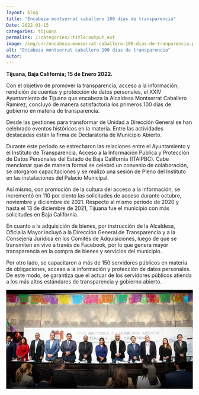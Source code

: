 ```yaml
---
layout: blog
title: "Encabeza montserrat caballero 100 dias de transparencia"
Date: 2022-01-15
categories: tijuana
permalink: /:categories/:title:output_ext
image: /img/cnr/encabeza-monserrat-caballero-100-dias-de-tranparencia.png
alt: "Encabeza montserrat caballero 100 dias de transparencia"
autor:
---
```


**Tijuana, Baja California; 15 de Enero 2022.** 

Con el objetivo de promover la transparencia, acceso a la información, rendición de cuentas y protección de datos personales, el XXIV Ayuntamiento de Tijuana que encabeza la Alcaldesa Montserrat Caballero Ramírez, concluyó de manera satisfactoria los primeros 100 días de gobierno en materia de transparencia.

Desde las gestiones para transformar de Unidad a Dirección General se han celebrado eventos históricos en la materia. Entre las actividades destacadas están la firma de Declaratoria de Municipio Abierto.

Durante este periodo se estrecharon las relaciones entre el Ayuntamiento y el Instituto de Transparencia, Acceso a la Información Pública y Protección de Datos Personales del Estado de Baja California (ITAIPBC). Cabe mencionar que de manera formal se celebró un convenio de colaboración, se otorgaron capacitaciones y se realizó una sesión de Pleno del Instituto en las instalaciones del Palacio Municipal.

Así mismo, con promoción de la cultura del acceso a la información, se incrementó en 110 por ciento las solicitudes de acceso durante octubre, noviembre y diciembre de 2021. Respecto al mismo periodo de 2020 y hasta el 13 de diciembre de 2021, Tijuana fue el municipio con más solicitudes en Baja California.

En cuanto a la adquisición de bienes, por instrucción de la Alcaldesa, Oficialía Mayor incluyó a la Dirección General de Transparencia y a la Consejería Jurídica en los Comités de Adquisiciones, luego de que se transmiten en vivo a través de Facebook, por lo que genera mayor transparencia en la compra de bienes y servicios del municipio.

Por otro lado, se capacitaron a más de 150 servidores públicos en materia de obligaciones, acceso a la información y protección de datos personales. De este modo, se garantiza que el actuar de los servidores públicos atienda a los más altos estándares de transparencia y gobierno abierto.

<div id="carouselExampleSlidesOnly" class="carousel slide" data-ride="carousel">
  <div class="carousel-inner">
    <div class="carousel-item active">
       <img class="d-block w-100" src="/img/cnr/encabeza-monserrat-caballero-100-dias-de-tranparencia.png" loading="lazy"  alt="Encabeza montserrat caballero 100 dias de transparencia">
    </div>
  </div>
</div>